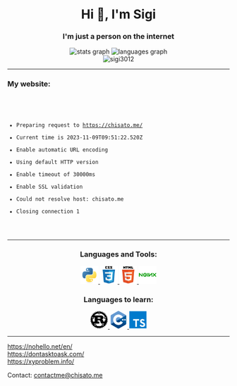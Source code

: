 <h1 align="center">Hi 👋, I'm Sigi</h1>
<h3 align="center">I'm just a person on the internet</h3>

<div align="center">
  <img src="https://github-readme-stats.vercel.app/api?username=sigi3012&hide_title=false&hide_rank=true&show_icons=true&include_all_commits=true&count_private=true&disable_animations=false&theme=dracula&locale=en&hide_border=false" height="150" alt="stats graph"  />
  <img src="https://github-readme-stats.vercel.app/api/top-langs?username=Sigi3012&locale=en&hide_title=false&layout=compact&card_width=320&langs_count=5&theme=dracula&hide_border=false" height="150" alt="languages graph"  />
  

  <div>
  <img src="https://komarev.com/ghpvc/?username=sigi3012&label=Profile%20views&color=e85b6c&style=flat" alt="sigi3012" /> 
  </div>
</div>

---

<div align="left">

### My website: 
<code>

* Preparing request to https://chisato.me/
* Current time is 2023-11-09T09:51:22.520Z
* Enable automatic URL encoding
* Using default HTTP version
* Enable timeout of 30000ms
* Enable SSL validation
* Could not resolve host: chisato.me
* Closing connection 1

</code>

---

<div align="center">
<h3>Languages and Tools:</h3>

<a href="https://www.python.org" target="_blank" rel="noreferrer"> <img src="https://raw.githubusercontent.com/devicons/devicon/master/icons/python/python-original.svg" alt="python" width="40" height="40"/> </a> <a href="https://www.w3schools.com/css/" target="_blank" rel="noreferrer"> <img src="https://raw.githubusercontent.com/devicons/devicon/master/icons/css3/css3-original-wordmark.svg" alt="css3" width="40" height="40"/> </a> <a href="https://www.w3.org/html/" target="_blank" rel="noreferrer"> <img src="https://raw.githubusercontent.com/devicons/devicon/master/icons/html5/html5-original-wordmark.svg" alt="html5" width="40" height="40"/> </a> <a href="https://www.nginx.com" target="_blank" rel="noreferrer"> <img src="https://raw.githubusercontent.com/devicons/devicon/master/icons/nginx/nginx-original.svg" alt="nginx" width="40" height="40"/> </a>

<h3>Languages to learn:</h3>

<a href="https://www.rust-lang.org" target="_blank" rel="noreferrer"> <img src="https://raw.githubusercontent.com/devicons/devicon/master/icons/rust/rust-plain.svg" alt="rust" width="40" height="40"/> </a> <a href="https://www.w3schools.com/cpp/" target="_blank" rel="noreferrer"> <img src="https://raw.githubusercontent.com/devicons/devicon/master/icons/cplusplus/cplusplus-original.svg" alt="cplusplus" width="40" height="40"/> </a> <a href="https://www.typescriptlang.org/" target="_blank" rel="noreferrer"> <img src="https://raw.githubusercontent.com/devicons/devicon/master/icons/typescript/typescript-original.svg" alt="typescript" width="40" height="40"/> </a>

</div>

___

https://nohello.net/en/ \
https://dontasktoask.com/ \
https://xyproblem.info/


Contact: [contactme@chisato.me](mailto:contactme@chisatome)

<div>